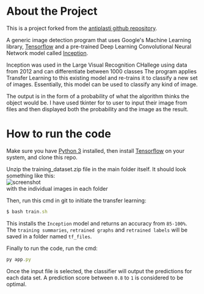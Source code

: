 # About the Project
This is a project forked from the [antiplasti github repository](https://github.com/antiplasti/Plastic-Detection-Model).

A generic image detection program that uses Google's Machine Learning library, [Tensorflow](https://www.tensorflow.org/) and a pre-trained Deep Learning Convolutional Neural Network model called [Inception](https://research.googleblog.com/2016/03/train-your-own-image-classifier-with.html).

Inception was used in the Large Visual Recognition CHallege using data from 2012 and can differentiate between 1000 classes The program applies Transfer Learning to this existing model and re-trains it to classify a new set of images. Essentially, this model can be used to classify any kind of image.

The output is in the form of a probability of what the algorithm thinks the object would be. I have used tkinter for to user to input their image from files and then displayed both the probability and the image as the result.

# How to run the code
Make sure you have [Python 3](https://www.python.org/downloads/) installed, then install [Tensorflow](https://www.tensorflow.org/install/) on your system, and clone this repo.

Unzip the training_dataset.zip file in the main folder itself. It should look something like this:
<br>
![screenshot](https://user-images.githubusercontent.com/111407501/223183207-1262d2fd-e0c0-42f5-8977-593f703c71c2.png)
<br>
with the individual images in each folder

Then, run this cmd in git to initiate the transfer learning:
```javascript
$ bash train.sh
```
This installs the ``Inception`` model and returns an accuracy from ``85-100%``.
<br>
The ``training summaries``, ``retrained graphs`` and ``retrained labels`` will be saved in a folder named ``tf_files``.

Finally to run the code, run the cmd:
```javascript
py app.py
```

Once the input file is selected, the classifier will output the predictions for each data set. A prediction score between ``0.8`` to ``1`` is considered to be optimal.